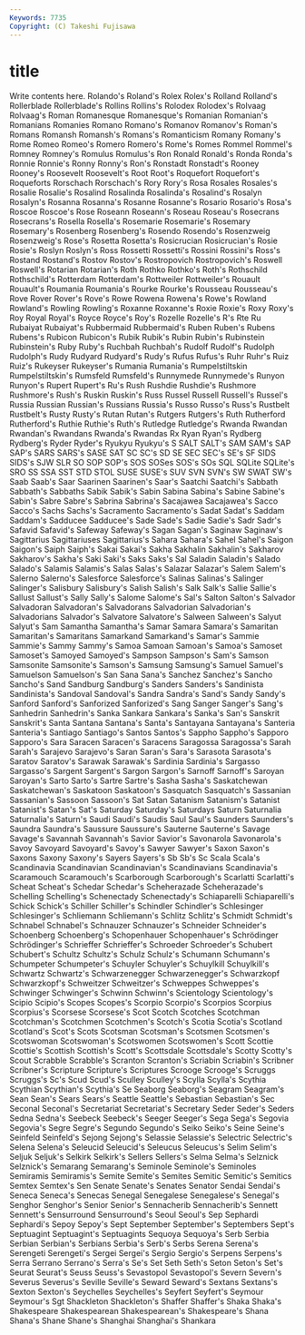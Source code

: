 ```yaml
---
Keywords: 7735 
Copyright: (C) Takeshi Fujisawa
---
```


# title

Write contents here.
 Rolando's Roland's Rolex Rolex's
Rolland Rolland's Rollerblade Rollerblade's Rollins Rollins's Rolodex Rolodex's Rolvaag Rolvaag's
Roman Romanesque Romanesque's Romanian Romanian's Romanians Romanies Romano Romano's Romanov
Romanov's Roman's Romans Romansh Romansh's Romans's Romanticism Romany Romany's Rome
Romeo Romeo's Romero Romero's Rome's Romes Rommel Rommel's Romney Romney's
Romulus Romulus's Ron Ronald Ronald's Ronda Ronda's Ronnie Ronnie's Ronny
Ronny's Ron's Ronstadt Ronstadt's Rooney Rooney's Roosevelt Roosevelt's Root Root's
Roquefort Roquefort's Roqueforts Rorschach Rorschach's Rory Rory's Rosa Rosales Rosales's
Rosalie Rosalie's Rosalind Rosalinda Rosalinda's Rosalind's Rosalyn Rosalyn's Rosanna Rosanna's
Rosanne Rosanne's Rosario Rosario's Rosa's Roscoe Roscoe's Rose Roseann Roseann's
Roseau Roseau's Rosecrans Rosecrans's Rosella Rosella's Rosemarie Rosemarie's Rosemary Rosemary's
Rosenberg Rosenberg's Rosendo Rosendo's Rosenzweig Rosenzweig's Rose's Rosetta Rosetta's Rosicrucian
Rosicrucian's Rosie Rosie's Roslyn Roslyn's Ross Rossetti Rossetti's Rossini Rossini's
Ross's Rostand Rostand's Rostov Rostov's Rostropovich Rostropovich's Roswell Roswell's Rotarian
Rotarian's Roth Rothko Rothko's Roth's Rothschild Rothschild's Rotterdam Rotterdam's Rottweiler
Rottweiler's Rouault Rouault's Roumania Roumania's Rourke Rourke's Rousseau Rousseau's Rove
Rover Rover's Rove's Rowe Rowena Rowena's Rowe's Rowland Rowland's Rowling
Rowling's Roxanne Roxanne's Roxie Roxie's Roxy Roxy's Roy Royal Royal's
Royce Royce's Roy's Rozelle Rozelle's R's Rte Ru Rubaiyat Rubaiyat's
Rubbermaid Rubbermaid's Ruben Ruben's Rubens Rubens's Rubicon Rubicon's Rubik Rubik's
Rubin Rubin's Rubinstein Rubinstein's Ruby Ruby's Ruchbah Ruchbah's Rudolf Rudolf's
Rudolph Rudolph's Rudy Rudyard Rudyard's Rudy's Rufus Rufus's Ruhr Ruhr's
Ruiz Ruiz's Rukeyser Rukeyser's Rumania Rumania's Rumpelstiltskin Rumpelstiltskin's Rumsfeld Rumsfeld's
Runnymede Runnymede's Runyon Runyon's Rupert Rupert's Ru's Rush Rushdie Rushdie's
Rushmore Rushmore's Rush's Ruskin Ruskin's Russ Russel Russell Russell's Russel's
Russia Russian Russian's Russians Russia's Russo Russo's Russ's Rustbelt Rustbelt's
Rusty Rusty's Rutan Rutan's Rutgers Rutgers's Ruth Rutherford Rutherford's Ruthie
Ruthie's Ruth's Rutledge Rutledge's Rwanda Rwandan Rwandan's Rwandans Rwanda's Rwandas
Rx Ryan Ryan's Rydberg Rydberg's Ryder Ryder's Ryukyu Ryukyu's S
SALT SALT's SAM SAM's SAP SAP's SARS SARS's SASE SAT
SC SC's SD SE SEC SEC's SE's SF SIDS SIDS's
SJW SLR SO SOP SOP's SOS SOSes SOS's SOs SQL
SQLite SQLite's SRO SS SSA SST STD STOL SUSE SUSE's
SUV SVN SVN's SW SWAT SW's Saab Saab's Saar Saarinen
Saarinen's Saar's Saatchi Saatchi's Sabbath Sabbath's Sabbaths Sabik Sabik's Sabin
Sabina Sabina's Sabine Sabine's Sabin's Sabre Sabre's Sabrina Sabrina's Sacajawea
Sacajawea's Sacco Sacco's Sachs Sachs's Sacramento Sacramento's Sadat Sadat's Saddam
Saddam's Sadducee Sadducee's Sade Sade's Sadie Sadie's Sadr Sadr's Safavid
Safavid's Safeway Safeway's Sagan Sagan's Saginaw Saginaw's Sagittarius Sagittariuses Sagittarius's
Sahara Sahara's Sahel Sahel's Saigon Saigon's Saiph Saiph's Sakai Sakai's
Sakha Sakhalin Sakhalin's Sakharov Sakharov's Sakha's Saki Saki's Saks Saks's
Sal Saladin Saladin's Salado Salado's Salamis Salamis's Salas Salas's Salazar
Salazar's Salem Salem's Salerno Salerno's Salesforce Salesforce's Salinas Salinas's Salinger
Salinger's Salisbury Salisbury's Salish Salish's Salk Salk's Sallie Sallie's Sallust
Sallust's Sally Sally's Salome Salome's Sal's Salton Salton's Salvador Salvadoran
Salvadoran's Salvadorans Salvadorian Salvadorian's Salvadorians Salvador's Salvatore Salvatore's Salween Salween's
Salyut Salyut's Sam Samantha Samantha's Samar Samara Samara's Samaritan Samaritan's
Samaritans Samarkand Samarkand's Samar's Sammie Sammie's Sammy Sammy's Samoa Samoan
Samoan's Samoa's Samoset Samoset's Samoyed Samoyed's Sampson Sampson's Sam's Samson
Samsonite Samsonite's Samson's Samsung Samsung's Samuel Samuel's Samuelson Samuelson's San
Sana Sana's Sanchez Sanchez's Sancho Sancho's Sand Sandburg Sandburg's Sanders
Sanders's Sandinista Sandinista's Sandoval Sandoval's Sandra Sandra's Sand's Sandy Sandy's
Sanford Sanford's Sanforized Sanforized's Sang Sanger Sanger's Sang's Sanhedrin Sanhedrin's
Sanka Sankara Sankara's Sanka's San's Sanskrit Sanskrit's Santa Santana Santana's
Santa's Santayana Santayana's Santeria Santeria's Santiago Santiago's Santos Santos's Sappho
Sappho's Sapporo Sapporo's Sara Saracen Saracen's Saracens Saragossa Saragossa's Sarah
Sarah's Sarajevo Sarajevo's Saran Saran's Sara's Sarasota Sarasota's Saratov Saratov's
Sarawak Sarawak's Sardinia Sardinia's Sargasso Sargasso's Sargent Sargent's Sargon Sargon's
Sarnoff Sarnoff's Saroyan Saroyan's Sarto Sarto's Sartre Sartre's Sasha Sasha's
Saskatchewan Saskatchewan's Saskatoon Saskatoon's Sasquatch Sasquatch's Sassanian Sassanian's Sassoon Sassoon's
Sat Satan Satanism Satanism's Satanist Satanist's Satan's Sat's Saturday Saturday's
Saturdays Saturn Saturnalia Saturnalia's Saturn's Saudi Saudi's Saudis Saul Saul's
Saunders Saunders's Saundra Saundra's Saussure Saussure's Sauterne Sauterne's Savage Savage's
Savannah Savannah's Savior Savior's Savonarola Savonarola's Savoy Savoyard Savoyard's Savoy's
Sawyer Sawyer's Saxon Saxon's Saxons Saxony Saxony's Sayers Sayers's Sb
Sb's Sc Scala Scala's Scandinavia Scandinavian Scandinavian's Scandinavians Scandinavia's Scaramouch
Scaramouch's Scarborough Scarborough's Scarlatti Scarlatti's Scheat Scheat's Schedar Schedar's Scheherazade
Scheherazade's Schelling Schelling's Schenectady Schenectady's Schiaparelli Schiaparelli's Schick Schick's Schiller
Schiller's Schindler Schindler's Schlesinger Schlesinger's Schliemann Schliemann's Schlitz Schlitz's Schmidt
Schmidt's Schnabel Schnabel's Schnauzer Schnauzer's Schneider Schneider's Schoenberg Schoenberg's Schopenhauer
Schopenhauer's Schrödinger Schrödinger's Schrieffer Schrieffer's Schroeder Schroeder's Schubert Schubert's Schultz
Schultz's Schulz Schulz's Schumann Schumann's Schumpeter Schumpeter's Schuyler Schuyler's Schuylkill
Schuylkill's Schwartz Schwartz's Schwarzenegger Schwarzenegger's Schwarzkopf Schwarzkopf's Schweitzer Schweitzer's Schweppes
Schweppes's Schwinger Schwinger's Schwinn Schwinn's Scientology Scientology's Scipio Scipio's Scopes
Scopes's Scorpio Scorpio's Scorpios Scorpius Scorpius's Scorsese Scorsese's Scot Scotch
Scotches Scotchman Scotchman's Scotchmen Scotchmen's Scotch's Scotia Scotia's Scotland Scotland's
Scot's Scots Scotsman Scotsman's Scotsmen Scotsmen's Scotswoman Scotswoman's Scotswomen Scotswomen's
Scott Scottie Scottie's Scottish Scottish's Scott's Scottsdale Scottsdale's Scotty Scotty's
Scout Scrabble Scrabble's Scranton Scranton's Scriabin Scriabin's Scribner Scribner's Scripture
Scripture's Scriptures Scrooge Scrooge's Scruggs Scruggs's Sc's Scud Scud's Sculley
Sculley's Scylla Scylla's Scythia Scythian Scythian's Scythia's Se Seaborg Seaborg's
Seagram Seagram's Sean Sean's Sears Sears's Seattle Seattle's Sebastian Sebastian's
Sec Seconal Seconal's Secretariat Secretariat's Secretary Seder Seder's Seders Sedna
Sedna's Seebeck Seebeck's Seeger Seeger's Sega Sega's Segovia Segovia's Segre
Segre's Segundo Segundo's Seiko Seiko's Seine Seine's Seinfeld Seinfeld's Sejong
Sejong's Selassie Selassie's Selectric Selectric's Selena Selena's Seleucid Seleucid's Seleucus
Seleucus's Selim Selim's Seljuk Seljuk's Selkirk Selkirk's Sellers Sellers's Selma
Selma's Selznick Selznick's Semarang Semarang's Seminole Seminole's Seminoles Semiramis Semiramis's
Semite Semite's Semites Semitic Semitic's Semitics Semtex Semtex's Sen Senate
Senate's Senates Senator Sendai Sendai's Seneca Seneca's Senecas Senegal Senegalese
Senegalese's Senegal's Senghor Senghor's Senior Senior's Sennacherib Sennacherib's Sennett Sennett's
Sensurround Sensurround's Seoul Seoul's Sep Sephardi Sephardi's Sepoy Sepoy's Sept
September September's Septembers Sept's Septuagint Septuagint's Septuagints Sequoya Sequoya's Serb
Serbia Serbian Serbian's Serbians Serbia's Serb's Serbs Serena Serena's Serengeti
Serengeti's Sergei Sergei's Sergio Sergio's Serpens Serpens's Serra Serrano Serrano's
Serra's Se's Set Seth Seth's Seton Seton's Set's Seurat Seurat's
Seuss Seuss's Sevastopol Sevastopol's Severn Severn's Severus Severus's Seville Seville's
Seward Seward's Sextans Sextans's Sexton Sexton's Seychelles Seychelles's Seyfert Seyfert's
Seymour Seymour's Sgt Shackleton Shackleton's Shaffer Shaffer's Shaka Shaka's Shakespeare
Shakespearean Shakespearean's Shakespeare's Shana Shana's Shane Shane's Shanghai Shanghai's Shankara

